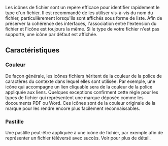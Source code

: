 Les icônes de fichier sont un repère efficace pour identifier rapidement le type d'un fichier. Il est recommandé de les utiliser vis-à-vis du nom du fichier, particulièrement lorsqu'ils sont affichés sous forme de liste. Afin de préserver la cohérence des interfaces, l'association entre l'extension du fichier et l'icône est toujours la même. Si le type de votre fichier n'est pas supporté, une icône par défaut est affichée.

## Caractéristiques

### Couleur
De façon générale, les icônes fichiers héritent de la couleur de la police de caractères du contexte dans lequel elles sont utilisée. Par exemple, une icône qui accompagne un lien cliquable sera de la couleur de la police appliquée aux liens. Quelques exceptions confirment cette règle pour les types de fichier qui représentent une marque déposée comme les docouments PDF ou Word. Ces icônes sont de la couleur originale de la marque pour les rendre encore plus facilement reconnaissables.
<!-- Exemple d'icône de fichier Word et PDF et d'autre dans la couleur d'origine. -->

### Pastille
Une pastille peut-être appliquée à une icône de fichier, par exemple afin de représenter un fichier téléversé avec succès. Voir <modul-go name="m-icon"></modul-go> pour plus de détail.
<!-- Exemple d'icône de fichier avec pastille comme dans le téléverseur succès et error -->
